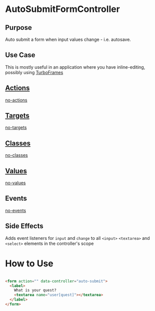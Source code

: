 # AutoSubmitFormController

## Purpose

Auto submit a form when input values change - i.e. autosave.

## Use Case

This is mostly useful in an application where you have inline-editing, possibly using [TurboFrames](https://turbo.hotwire.dev/handbook/frames)

## [Actions](https://stimulus.hotwire.dev/reference/actions)

[no-actions](../_partials/no-actions.md ':include')

## [Targets](https://stimulus.hotwire.dev/reference/targets)

[no-targets](../_partials/no-targets.md ':include')

## [Classes](https://stimulus.hotwire.dev/reference/classes)

[no-classes](../_partials/no-classes.md ':include')

## [Values](https://stimulus.hotwire.dev/reference/values)

[no-values](../_partials/no-values.md ':include')

## Events

[no-events](../_partials/no-events.md ':include')

## Side Effects

Adds event listeners for `input` and `change` to all `<input>` `<textarea>` and `<select>` elements in the controller's scope

# How to Use

```html

<form action="" data-controller="auto-submit">
  <label>
    What is your quest?
    <textarea name="user[quest]"></textarea>
  </label>
</form>
```
